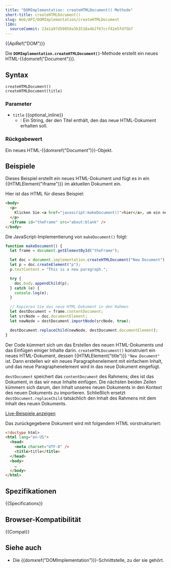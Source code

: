 ```yaml
---
title: "DOMImplementation: createHTMLDocument() Methode"
short-title: createHTMLDocument()
slug: Web/API/DOMImplementation/createHTMLDocument
l10n:
  sourceCommit: 23e1a97d50050a3b3518a4b2f67ccf42e5fd75b7
---
```


{{ApiRef("DOM")}}

Die **`DOMImplementation.createHTMLDocument()`**-Methode erstellt ein neues HTML-{{domxref("Document")}}.

## Syntax

```js-nolint
createHTMLDocument()
createHTMLDocument(title)
```

### Parameter

- `title` {{optional_inline}}
  - : Ein String, der den Titel enthält, den das neue HTML-Dokument erhalten soll.

### Rückgabewert

Ein neues HTML-{{domxref("Document")}}-Objekt.

## Beispiele

Dieses Beispiel erstellt ein neues HTML-Dokument und fügt es in ein {{HTMLElement("iframe")}} im aktuellen Dokument ein.

Hier ist das HTML für dieses Beispiel:

```html
<body>
  <p>
    Klicken Sie <a href="javascript:makeDocument()">hier</a>, um ein neues Dokument zu erstellen und darunter einzufügen.
  </p>
  <iframe id="theFrame" src="about:blank" />
</body>
```

Die JavaScript-Implementierung von `makeDocument()` folgt:

```js
function makeDocument() {
  let frame = document.getElementById("theFrame");

  let doc = document.implementation.createHTMLDocument("New Document");
  let p = doc.createElement("p");
  p.textContent = "This is a new paragraph.";

  try {
    doc.body.appendChild(p);
  } catch (e) {
    console.log(e);
  }

  // Kopieren Sie das neue HTML-Dokument in den Rahmen
  let destDocument = frame.contentDocument;
  let srcNode = doc.documentElement;
  let newNode = destDocument.importNode(srcNode, true);

  destDocument.replaceChild(newNode, destDocument.documentElement);
}
```

Der Code kümmert sich um das Erstellen des neuen HTML-Dokuments und das Einfügen einiger Inhalte darin. `createHTMLDocument()` konstruiert ein neues HTML-Dokument, dessen {{HTMLElement("title")}} `"New Document"` ist. Dann erstellen wir ein neues Paragraphenelement mit einfachem Inhalt, und das neue Paragraphenelement wird in das neue Dokument eingefügt.

`destDocument` speichert das `contentDocument` des Rahmens; dies ist das Dokument, in das wir neue Inhalte einfügen. Die nächsten beiden Zeilen kümmern sich darum, den Inhalt unseres neuen Dokuments in den Kontext des neuen Dokuments zu importieren. Schließlich ersetzt `destDocument.replaceChild` tatsächlich den Inhalt des Rahmens mit dem Inhalt des neuen Dokuments.

[Live-Beispiele anzeigen](https://mdn.dev/archives/media/samples/domref/createHTMLDocument.html)

Das zurückgegebene Dokument wird mit folgendem HTML vorstrukturiert:

```html
<!doctype html>
<html lang="en-US">
  <head>
    <meta charset="UTF-8" />
    <title>title</title>
  </head>
  <body>
    …
  </body>
</html>
```

## Spezifikationen

{{Specifications}}

## Browser-Kompatibilität

{{Compat}}

## Siehe auch

- Die {{domxref("DOMImplementation")}}-Schnittstelle, zu der sie gehört.
